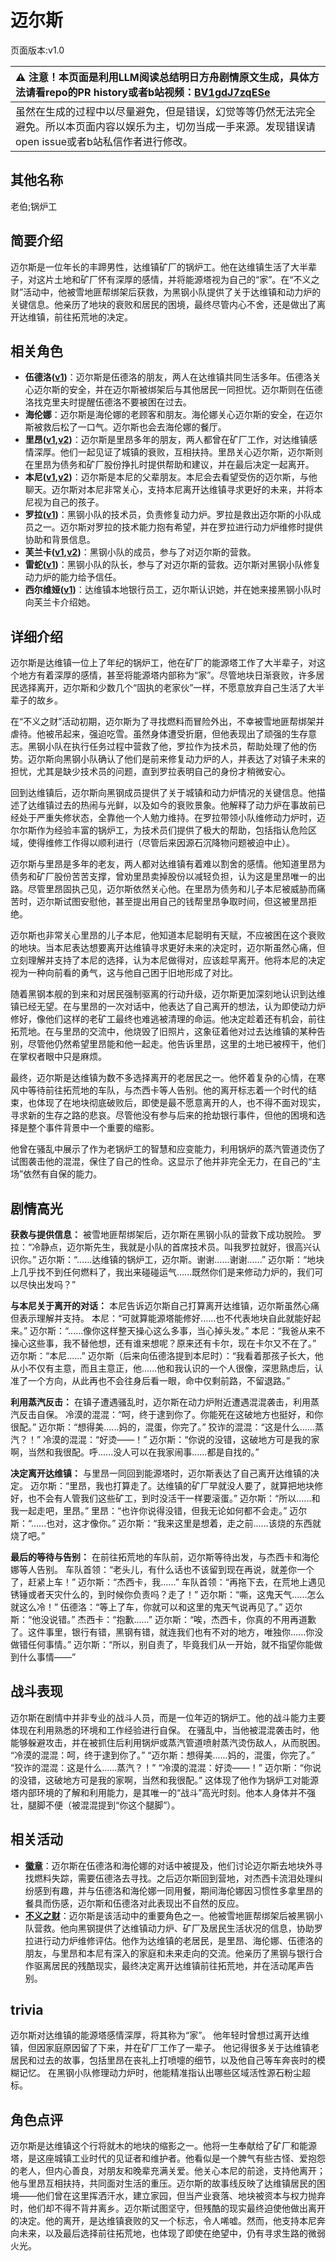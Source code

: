 # 迈尔斯
页面版本:v1.0
 

| :warning: 注意！本页面是利用LLM阅读总结明日方舟剧情原文生成，具体方法请看repo的PR history或者b站视频：[BV1gdJ7zqESe](https://www.bilibili.com/video/BV1gdJ7zqESe/)         |
|:----------------------------|
| 虽然在生成的过程中以尽量避免，但是错误，幻觉等等仍然无法完全避免。所以本页面内容以娱乐为主，切勿当成一手来源。发现错误请open issue或者b站私信作者进行修改。|



## 其他名称
老伯;锅炉工
## 简要介绍
迈尔斯是一位年长的丰蹄男性，达维镇矿厂的锅炉工。他在达维镇生活了大半辈子，对这片土地和矿厂怀有深厚的感情，并将能源塔视为自己的“家”。在“不义之财”活动中，他被雪地匪帮绑架后获救，为黑钢小队提供了关于达维镇和动力炉的关键信息。他亲历了地块的衰败和居民的困境，最终尽管内心不舍，还是做出了离开达维镇，前往拓荒地的决定。
## 相关角色
-   **伍德洛([v1](extended_char_wu_de_luo.md))**：迈尔斯是伍德洛的朋友，两人在达维镇共同生活多年。伍德洛关心迈尔斯的安全，并在迈尔斯被绑架后与其他居民一同担忧。迈尔斯则在伍德洛找克里夫时提醒伍德洛不要被困在过去。
-   **海伦娜**：迈尔斯是海伦娜的老顾客和朋友。海伦娜关心迈尔斯的安全，在迈尔斯被救后松了一口气。迈尔斯也会去海伦娜的餐厅。
-   **里昂([v1](extended_char_li_ang.md),[v2](../char_v3/extended_char_li_ang.md))**：迈尔斯是里昂多年的朋友，两人都曾在矿厂工作，对达维镇感情深厚。他们一起见证了城镇的衰败，互相扶持。里昂关心迈尔斯，迈尔斯则在里昂为债务和矿厂股份挣扎时提供帮助和建议，并在最后决定一起离开。
-   **本尼([v1](extended_char_ben_ni.md),[v2](../char_v3/extended_char_ben_ni.md))**：迈尔斯是本尼的父辈朋友。本尼会去看望受伤的迈尔斯，与他聊天。迈尔斯对本尼非常关心，支持本尼离开达维镇寻求更好的未来，并将本尼视为自己的孩子。
-   **罗拉([v1](extended_char_luo_la.md))**：黑钢小队的技术员，负责修复动力炉。罗拉是救出迈尔斯的小队成员之一。迈尔斯对罗拉的技术能力抱有希望，并在罗拉进行动力炉维修时提供协助和背景信息。
-   **芙兰卡([v1](char_106_franka.md),[v2](../char_v3/char_106_franka.md))**：黑钢小队的成员，参与了对迈尔斯的营救。
-   **雷蛇([v1](char_107_liskam.md))**：黑钢小队的队长，参与了对迈尔斯的营救。迈尔斯对黑钢小队修复动力炉的能力给予信任。
-   **西尔维娅([v1](extended_char_xi_er_wei_ya.md))**：达维镇本地银行员工，迈尔斯认识她，并在她来接黑钢小队时向芙兰卡介绍她。
## 详细介绍
迈尔斯是达维镇一位上了年纪的锅炉工，他在矿厂的能源塔工作了大半辈子，对这个地方有着深厚的感情，甚至将能源塔内部称为“家”。尽管地块日渐衰败，许多居民选择离开，迈尔斯和少数几个“固执的老家伙”一样，不愿意放弃自己生活了大半辈子的故乡。

在“不义之财”活动初期，迈尔斯为了寻找燃料而冒险外出，不幸被雪地匪帮绑架并虐待。他被吊起来，强迫吃雪。虽然身体遭受折磨，但他表现出了顽强的生存意志。黑钢小队在执行任务过程中营救了他，罗拉作为技术员，帮助处理了他的伤势。迈尔斯向黑钢小队确认了他们是前来修复动力炉的人，并表达了对镇子未来的担忧，尤其是缺少技术员的问题，直到罗拉表明自己的身份才稍微安心。

回到达维镇后，迈尔斯向黑钢成员提供了关于城镇和动力炉情况的关键信息。他描述了达维镇过去的热闹与光鲜，以及如今的衰败景象。他解释了动力炉在事故前已经处于严重失修状态，全靠他一个人勉力维持。在罗拉带领小队维修动力炉时，迈尔尔斯作为经验丰富的锅炉工，为技术员们提供了极大的帮助，包括指认危险区域，使得维修工作得以顺利进行（尽管后来因源石沉降物问题被迫中止）。

迈尔斯与里昂是多年的老友，两人都对达维镇有着难以割舍的感情。他知道里昂为债务和矿厂股份苦苦支撑，曾劝里昂卖掉股份以减轻负担，认为这是里昂唯一的出路。尽管里昂固执己见，迈尔斯依然关心他。在里昂为债务和儿子本尼被威胁而痛苦时，迈尔斯试图安慰他，甚至提出用自己的钱帮里昂争取时间，但这被里昂拒绝。

迈尔斯也非常关心里昂的儿子本尼，他知道本尼聪明有天赋，不应被困在这个衰败的地块。当本尼表达想要离开达维镇寻求更好未来的决定时，迈尔斯虽然心痛，但立刻理解并支持了本尼的选择，认为本尼做得对，应该趁早离开。他将本尼的决定视为一种向前看的勇气，这与他自己困于旧地形成了对比。

随着黑钢本舰的到来和对居民强制驱离的行动升级，迈尔斯更加深刻地认识到达维镇已经无望。在与里昂的一次对话中，他表达了自己离开的想法，认为即使动力炉修好，像他们这样的老矿工最终也难逃被清理的命运。他决定趁着还有机会，前往拓荒地。在与里昂的交流中，他烧毁了旧照片，这象征着他对过去达维镇的某种告别，尽管他仍然希望里昂能和他一起走。他告诉里昂，这里的土地已被榨干，他们在掌权者眼中只是麻烦。

最终，迈尔斯是达维镇为数不多选择离开的老居民之一。他怀着复杂的心情，在寒风中等待前往拓荒地的车队，与杰西卡等人告别。他的离开标志着一个时代的结束，也体现了在地块彻底破败后，即使是最不愿意离开的人，也不得不面对现实，寻求新的生存之路的悲哀。尽管他没有参与后来的抢劫银行事件，但他的困境和选择是整个事件背景中一个重要的缩影。

他曾在骚乱中展示了作为老锅炉工的智慧和应变能力，利用锅炉的蒸汽管道烫伤了试图袭击他的混混，保住了自己的性命。这显示了他并非完全无力，在自己的“主场”依然有自保的能力。
## 剧情高光
**获救与提供信息：**
被雪地匪帮绑架后，迈尔斯在黑钢小队的营救下成功脱险。
罗拉：“冷静点，迈尔斯先生，我就是小队的首席技术员。叫我罗拉就好，很高兴认识你。”
迈尔斯：“......达维镇的锅炉工，迈尔斯。谢谢......谢谢......”
迈尔斯：“地块上几乎找不到任何燃料了，我出来碰碰运气......既然你们是来修动力炉的，我们可以尽快出发吗？”

**与本尼关于离开的对话：**
本尼告诉迈尔斯自己打算离开达维镇，迈尔斯虽然心痛但表示理解并支持。
本尼：“可就算能源塔能修好......也不代表地块自此就能好起来。”
迈尔斯：“......像你这样整天操心这么多事，当心掉头发。”
本尼：“我爸从来不操心这些事，我不替他想，还有谁来想呢？原来还有卡尔，现在卡尔又不在了。”
迈尔斯：“本尼......”
迈尔斯（后来向伍德洛提到本尼时）：“我看着那孩子长大，他从小不仅有主意，而且主意正，他......他和我认识的一个人很像，深思熟虑后，认准了一个方向，从此再也不会往身后看一眼，命中仅剩前路，不留退路。”

**利用蒸汽反击：**
在镇子遭遇骚乱时，迈尔斯在动力炉附近遭遇混混袭击，利用蒸汽反击自保。
冷漠的混混：“呵，终于逮到你了。你能死在这破地方也挺好，和你很配。”
迈尔斯：“想得美......妈的，混蛋，你完了。”
狡诈的混混：“这是什么......蒸汽？！”
冷漠的混混：“好烫——！”
迈尔斯：“你说的没错，这破地方可是我的家啊，当然和我很配。呼......没人可以在我家闹事......都是自找的。”

**决定离开达维镇：**
与里昂一同回到能源塔时，迈尔斯表达了自己离开达维镇的决定。
迈尔斯：“里昂，我也打算走了。达维镇的矿厂早就没人要了，就算把地块修好，也不会有人管我们这些矿工，到时没活干一样要滚蛋。”
迈尔斯：“所以......和我一起走吧，里昂。”
里昂：“也许你说得没错，但我无论如何都不会走。”
迈尔斯：“......也对，这才像你。”
迈尔斯：“我来这里是想着，走之前......该烧的东西就烧了吧。”

**最后的等待与告别：**
在前往拓荒地的车队前，迈尔斯等待出发，与杰西卡和海伦娜等人告别。
车队首领：“老头儿，有什么话也不该留到现在再说，就差你一个了，赶紧上车！”
迈尔斯：“杰西卡，我......”
车队首领：“再拖下去，在荒地上遇见锈锤或者天灾什么的，到时候你负责吗？走了！”
迈尔斯：“嘶，这鬼天气......怎么就这么冷！”
伍德洛：“等上了车，你就可以和这里的鬼天气说再见了。”
迈尔斯：“他没说错。”
杰西卡：“抱歉......”
迈尔斯：“唉，杰西卡，你真的不用再道歉了。这件事里，银行有错，黑钢有错，就连我们也有不对的地方，唯独你......你没做错任何事情。”
迈尔斯：“所以，别自责了，毕竟我们从一开始，就不指望你能做到什么事情——”
## 战斗表现
迈尔斯在剧情中并非专业的战斗人员，而是一位年迈的锅炉工。他的战斗能力主要体现在利用熟悉的环境和工作经验进行自保。
在骚乱中，当他被混混袭击时，他能够躲避攻击，并在被抓住后利用锅炉或蒸汽管道喷射蒸汽烫伤敌人，从而脱困。
“冷漠的混混：呵，终于逮到你了。”
“迈尔斯：想得美......妈的，混蛋，你完了。”
“狡诈的混混：这是什么......蒸汽？！”
“冷漠的混混：好烫——！”
迈尔斯：“你说的没错，这破地方可是我的家啊，当然和我很配。”
这体现了他作为锅炉工对能源塔内部环境的了解和利用能力，是其唯一的“战斗”高光时刻。他本人身体并不强壮，腿脚不便（被混混提到“你这个腿脚”）。
## 相关活动
-   **[徽章](../stories/story_jesca2_set_1.md)**：迈尔斯在伍德洛和海伦娜的对话中被提及，他们讨论迈尔斯去地块外寻找燃料失踪，需要伍德洛去寻找。之后迈尔斯回到营地，对杰西卡流泪处理纠纷感到有趣，并与伍德洛和海伦娜一同用餐，期间海伦娜因习惯性多拿里昂的餐具而伤感，迈尔斯和伍德洛对此表现出不自然的反应。
-   **[不义之财](../stories/act28side.md)**：迈尔斯是该活动中的重要角色之一。他被雪地匪帮绑架后被黑钢小队营救。他向黑钢提供了达维镇动力炉、矿厂及居民生活状况的信息，协助罗拉进行动力炉维修评估。他作为达维镇的老居民，是里昂、海伦娜、伍德洛的朋友，与里昂和本尼有深入的家庭和未来走向的交流。他亲历了黑钢与银行合作驱离居民的残酷现实，最终决定离开达维镇前往拓荒地，并在活动尾声告别。
## trivia
迈尔斯对达维镇的能源塔感情深厚，将其称为“家”。
他年轻时曾想过离开达维镇，但因家庭原因留了下来，并在矿厂工作了一辈子。
他记得很多关于达维镇老居民和过去的故事，包括里昂在丧礼上打喷嚏的细节，以及他自己等车奔丧时的模糊记忆。
在黑钢小队修理动力炉时，他能精准指认出哪些区域活性源石粉尘超标。
## 角色点评
迈尔斯是达维镇这个行将就木的地块的缩影之一。他将一生奉献给了矿厂和能源塔，是这座城镇工业时代的见证者和维护者。他看似是一个脾气有些古怪、爱抱怨的老人，但内心善良，对朋友和晚辈充满关爱。他关心本尼的前途，支持他离开；他与里昂互相扶持，共同面对生活的重压。迈尔斯的故事线反映了达维镇居民的困境——他们曾在这里挥洒汗水，建立家园，但当产业衰落、地块被资本与权力抛弃时，他们却不得不背井离乡。迈尔斯试图坚守，但残酷的现实最终迫使他做出离开的决定。他的离开，是达维镇衰败的又一个标志，令人唏嘘。然而，他支持本尼奔向未来，以及最后选择前往拓荒地，也体现了即使在绝望中，仍有寻求生路的微弱火光。